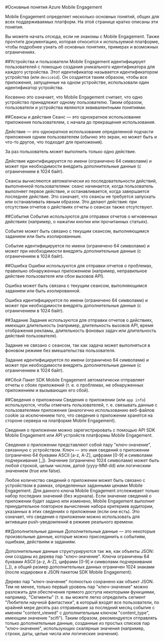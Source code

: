<properties
	pageTitle="Основные понятия Mobile Engagement"
	description="Основные понятия Mobile Engagement"
	services="mobile-engagement"
	documentationCenter="mobile"
	authors="kpiteira"
	manager="dwrede"
	editor="" />

<tags
	ms.service="mobile-engagement"
	ms.workload="mobile"
	ms.tgt_pltfrm="mobile-android"
	ms.devlang="na"
	ms.topic="get-started-article"
	ms.date="01/24/2015"
	ms.author="kapiteir" />

#Основные понятия Azure Mobile Engagement

Mobile Engagement определяет несколько основных понятий, общих для всех поддерживаемых платформ. На этой странице кратко описаны эти понятия.

Вы можете начать отсюда, если не знакомы с Mobile Engagement. Также прочтите документацию, которая относится к используемой платформе, чтобы подробнее узнать об основных понятиях, примерах и возможных ограничениях.

##Устройства и пользователи
Mobile Engagement идентифицирует пользователей с помощью создания уникального идентификатора для каждого устройства. Этот идентификатор называется идентификатором устройства (или `deviceid`). Он создается таким образом, чтобы все приложения, запущенные на одном устройстве, использовали один идентификатор устройства.

Косвенно это означает, что Mobile Engagement считает, что одно устройство принадлежит одному пользователю. Таким образом, пользователи и устройства являются эквивалентными понятиями.

##Сеансы и действия
Сеанс — это однократное использование приложения пользователем, с начала до прекращения использования.

Действие — это однократное использование определенной подчасти приложения одним пользователем (обычно это экран, но может быть и что-то другое, что подходит для приложения).

За раз пользователь может выполнить только одно действие.

Действие идентифицируется по имени (ограничено 64 символами) и может при необходимости внедрить дополнительные данные (с ограничением в 1024 байт).

Сеансы вычисляются автоматически из последовательности действий, выполненной пользователями: сеанс начинается, когда пользователь выполняет первое действие, и останавливается, когда завершается последнее действие. Это означает, что сеансы не требуется запускать или останавливать явным образом. Это делают действия: при отсутствии отчетов о действиях отчеты о сеансах также отсутствуют.

##События
События используются для отправки отчетов о мгновенных действиях (например, о нажатии кнопки или прочитанных статьях).

Событие может быть связано с текущим сеансом, выполняющимся заданием или быть изолированным.

Событие идентифицируется по имени (ограничено 64 символами) и может при необходимости внедрять дополнительные данные (с ограничением в 1024 байт).

##Ошибка
Ошибки используются для отправки отчетов о проблемах, правильно обнаруженных приложением (например, неправильное действие пользователя или сбои вызовов API).

Ошибка может быть связана с текущим сеансом, выполняющимся заданием или быть изолированной.

Ошибка идентифицируется по имени (ограничено 64 символами) и может при необходимости внедрять дополнительные данные (с ограничением в 1024 байт).

##Задание
Задания используются для отправки отчетов о действиях, имеющих длительность (например, длительность вызовов API, время отображения рекламы, длительность фоновых задач или длительность действий пользователя).

Задание не связано с сеансом, так как задача может выполняться в фоновом режиме без вмешательства пользователя.

Задание идентифицируется по имени (ограничено 64 символами) и может при необходимости внедрять дополнительные данные (с ограничением в 1024 байт).

##Сбой
Пакет SDK Mobile Engagement автоматически отправляет отчеты о сбоях приложений (т. е. о проблемах, не обнаруженных приложением и вызывающих его сбой).

##Сведения о приложении
Сведения о приложении (или `app info`) используются, чтобы отмечать пользователей, т. е. связывать данные с пользователями приложения (аналогично использованию веб-файлов cookie за исключением того, что сведения о приложении хранятся на стороне сервера на платформе Mobile Engagement).

Сведения о приложении можно зарегистрировать с помощью API SDK Mobile Engagement или API устройств платформы Mobile Engagement.

Сведения о приложении представляют собой пару "ключ-значение", связанную с устройством. Ключ — это имя сведений о приложении (ограничено 64 буквами ASCII [a-z, A-Z], цифрами [0-9] и символами подчеркивания [_]). Значение (ограничено 1024 символами) может быть любой строкой, целым числом, датой (yyyy-MM-dd) или логическим значением (true или false).

Любое количество сведений о приложении может быть связано с устройством в рамках, определенных заданными ценами Mobile Engagement. Для данного ключа Mobile Engagement отслеживает только набор последних значений (без журнала). Если значение сведений о приложении будет задано или изменено, Mobile Engagement выполнит принудительное повторное вычисление набора критериев аудитории, указанных в этих сведениях о приложении (если они есть). Это означает, что сведения о приложении можно использовать для активации push-уведомлений в режиме реального времени.

##Дополнительные данные
Дополнительные данные — это некоторые произвольные данные, которые можно присоединить к событиям, ошибкам, действиям и заданиям.

Дополнительные данные структурируются так же, как объекты JSON: они созданы из дерева пар "ключ-значение". Ключи ограничены 64 буквами ASCII [a-z, A-Z], цифрами [0-9] и символами подчеркивания [_]), а общий размер дополнительных данных ограничен 1024 знаками (после кодировки в JSON пакетом SDK Mobile Engagement).

Дерево пар "ключ-значение" полностью сохранено как объект JSON. Тем не менее, только первый уровень пар "ключ-значение" можно разложить для обеспечения прямого доступа некоторыми функциями, например, "Сегменты" (т. е. вы можете легко определить сегмент "Любители научной фантастики", в который входят все пользователи, по крайней мере десять раз отправившие за последний месяц событие с именем "content_viewed" с дополнительным ключом "content_type", имеющим значение "scifi"). Таким образом, рекомендуется отправлять только дополнительные данные, созданные из простых списков пар "ключ-значение", использующих скалярные значения (например, строки, даты, целые числа или логические значения).
 

<!---HONumber=July15_HO1-->